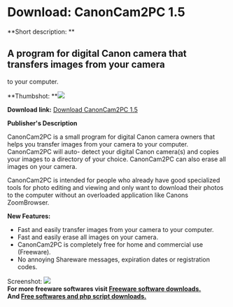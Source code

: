 # Download: CanonCam2PC 1.5

**Short description: **

## A program for digital Canon camera that transfers images from your camera
to your computer.

  
**Thumbshot: **![](http://www.freewarefiles.com/screenshot/canoncam2pc_md.gif)   
  
**Download link:** [Download CanonCam2PC 1.5](http://freesoftwares.boysofts.com/CanonCamPC_program_19554.html)  
  

**Publisher's Description**  
  

CanonCam2PC is a small program for digital Canon camera owners that helps you
transfer images from your camera to your computer. CanonCam2PC will auto-
detect your digital Canon camera(s) and copies your images to a directory of
your choice. CanonCam2PC can also erase all images on your camera.

CanonCam2PC is intended for people who already have good specialized tools for
photo editing and viewing and only want to download their photos to the
computer without an overloaded application like Canons ZoomBrowser.

**New Features:**

  * Fast and easily transfer images from your camera to your computer. 
  * Fast and easily erase all images on your camera. 
  * CanonCam2PC is completely free for home and commercial use (Freeware). 
  * No annoying Shareware messages, expiration dates or registration codes. 

  
  
Screenshot: ![](http://www.freewarefiles.com/screenshot/canoncam2pc.gif)  
**For more freeware softwares visit [Freeware software downloads.](http://freesoftwares.boysofts.com/)**   
**And [Free softwares and php script downloads.](http://www.boysofts.com/)**

